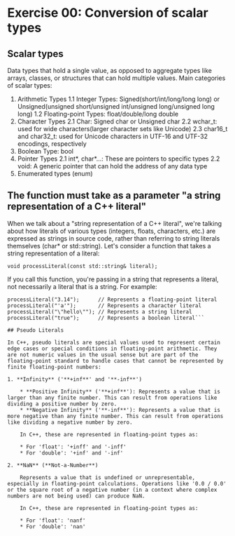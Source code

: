 # Exercise 00: Conversion of scalar types

## Scalar types

Data types that hold a single value, as opposed to aggregate types like arrays, classes, or structures that can hold multiple values.
Main categories of scalar types:
1. Arithmetic Types
	1.1 Integer Types: Signed(short/int/long/long long) or Unsigned(unsigned short/unsigned int/unsigned long/unsigned long long)
	1.2 Floating-point Types: float/double/long double
2. Character Types
	2.1 Char: Signed char or Unsigned char
	2.2 wchar_t: used for wide characters(larger character sets like Unicode)
	2.3 char16_t and char32_t: used for Unicode characters in UTF-16 and UTF-32 encodings, respectively
3. Boolean Type: bool
4. Pointer Types
	2.1 int*, char*...: These are pointers to specific types
	2.2 void: A generic pointer that can hold the address of any data type
5. Enumerated types (enum)

## The function must take as a parameter "a string representation of a C++ literal"

When we talk about a "string representation of a C++ literal", we're talking about how literals of various types (integers, floats, characters, etc.) are expressed as strings in source code, rather than referring to string literals themselves (char* or std::string).
Let's consider a function that takes a string representation of a literal:

```void processLiteral(const std::string& literal);```

If you call this function, you're passing in a string that represents a literal, not necessarily a literal that is a string. For example:

```processLiteral("123");       // Represents an integer literal
processLiteral("3.14");      // Represents a floating-point literal
processLiteral("'a'");       // Represents a character literal
processLiteral("\"hello\""); // Represents a string literal
processLiteral("true");      // Represents a boolean literal```

## Pseudo Literals

In C++, pseudo literals are special values used to represent certain edge cases or special conditions in floating-point arithmetic. They are not numeric values in the usual sense but are part of the floating-point standard to handle cases that cannot be represented by finite floating-point numbers:

1. **Infinity** ('**+inf**' and '**-inf**')

	* **Positive Infinity** ('**+inf**'): Represents a value that is larger than any finite number. This can result from operations like dividing a positive number by zero.
	* **Negative Infinity** ('**-inf**'): Represents a value that is more negative than any finite number. This can result from operations like dividing a negative number by zero.

	In C++, these are represented in floating-point types as:

	* For 'float': '+inff' and '-inff'
	* For 'double': '+inf' and '-inf'

2. **NaN** (**Not-a-Number**)

	Represents a value that is undefined or unrepresentable, especially in floating-point calculations. Operations like '0.0 / 0.0' or the square root of a negative number (in a context where complex numbers are not being used) can produce NaN.

	In C++, these are represented in floating-point types as:

	* For 'float': 'nanf'
	* For 'double': 'nan'

